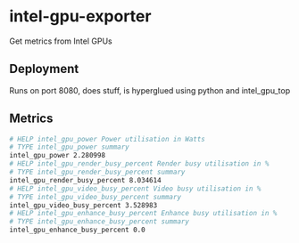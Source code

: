 # intel-gpu-exporter

Get metrics from Intel GPUs

## Deployment

Runs on port 8080, does stuff, is hyperglued using python and intel_gpu_top

## Metrics

```bash
# HELP intel_gpu_power Power utilisation in Watts
# TYPE intel_gpu_power summary
intel_gpu_power 2.280998
# HELP intel_gpu_render_busy_percent Render busy utilisation in %
# TYPE intel_gpu_render_busy_percent summary
intel_gpu_render_busy_percent 8.034614
# HELP intel_gpu_video_busy_percent Video busy utilisation in %
# TYPE intel_gpu_video_busy_percent summary
intel_gpu_video_busy_percent 3.528983
# HELP intel_gpu_enhance_busy_percent Enhance busy utilisation in %
# TYPE intel_gpu_enhance_busy_percent summary
intel_gpu_enhance_busy_percent 0.0
```